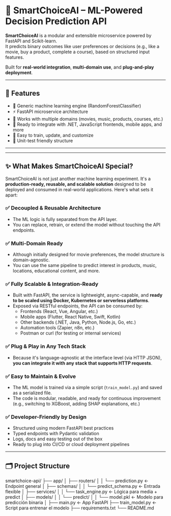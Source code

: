 # 🧠 SmartChoiceAI – ML-Powered Decision Prediction API

**SmartChoiceAI** is a modular and extensible microservice powered by FastAPI and Scikit-learn.  
It predicts binary outcomes like user preferences or decisions (e.g., like a movie, buy a product, complete a course), based on structured input features.

Built for **real-world integration**, **multi-domain use**, and **plug-and-play deployment**.

---

## 🚀 Features

- 🔮 Generic machine learning engine (RandomForestClassifier)
- ⚡ FastAPI microservice architecture
- 🔁 Works with multiple domains (movies, music, products, courses, etc.)
- 📡 Ready to integrate with .NET, JavaScript frontends, mobile apps, and more
- 🧠 Easy to train, update, and customize
- 🧪 Unit-test friendly structure

---

---

## ✨ What Makes SmartChoiceAI Special?

SmartChoiceAI is not just another machine learning experiment. It's a **production-ready, reusable, and scalable solution** designed to be deployed and consumed in real-world applications. Here's what sets it apart:

### ✅ Decoupled & Reusable Architecture
- The ML logic is fully separated from the API layer.
- You can replace, retrain, or extend the model without touching the API endpoints.

### ✅ Multi-Domain Ready
- Although initially designed for movie preferences, the model structure is domain-agnostic.
- You can use the same pipeline to predict interest in products, music, locations, educational content, and more.

### ✅ Fully Scalable & Integration-Ready
- Built with FastAPI, the service is lightweight, async-capable, and **ready to be scaled using Docker, Kubernetes or serverless platforms**.
- Exposed via RESTful endpoints, the API can be consumed by:
  - Frontends (React, Vue, Angular, etc.)
  - Mobile apps (Flutter, React Native, Swift, Kotlin)
  - Other backends (.NET, Java, Python, Node.js, Go, etc.)
  - Automation tools (Zapier, n8n, etc.)
  - Postman or curl (for testing or internal services)

### ✅ Plug & Play in Any Tech Stack
- Because it's language-agnostic at the interface level (via HTTP JSON), **you can integrate it with any stack that supports HTTP requests**.

### ✅ Easy to Maintain & Evolve
- The ML model is trained via a simple script (`train_model.py`) and saved as a serialized file.
- The code is modular, readable, and ready for continuous improvement (e.g., switching to XGBoost, adding SHAP explanations, etc.)

### ✅ Developer-Friendly by Design
- Structured using modern FastAPI best practices
- Typed endpoints with Pydantic validation
- Logs, docs and easy testing out of the box
- Ready to plug into CI/CD or cloud deployment pipelines

---


## 🗂️ Project Structure

smartchoice-api/
├── app/
│   ├── routers/
│   │   └── prediction.py          ← Endpoint general
│   ├── schemas/
│   │   └── predict_schema.py      ← Entrada flexible
│   ├── services/
│   │   └── task_engine.py         ← Lógica para media + predict
│   ├── models/
│   │   └── predict/
│   │       └── model.pkl          ← Modelo para predicción binaria
│   ├── main.py                    ← App FastAPI
├── train_model.py                 ← Script para entrenar el modelo
├── requirements.txt
└── README.md

